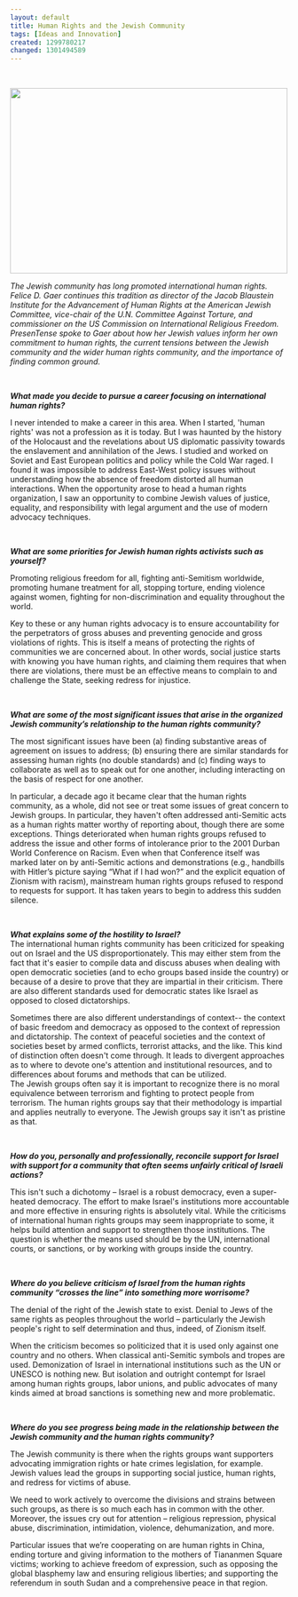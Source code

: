 ```yaml
---
layout: default
title: Human Rights and the Jewish Community
tags: [Ideas and Innovation]
created: 1299780217
changed: 1301494589
---
```

<p>
	&nbsp;</p>
<p>
	<img alt="" src="/files/Felice Gaer sm.jpg" style="width: 500px; height: 334px;" /></p>
<p>
	<em>The Jewish community has long promoted international human rights. Felice D. Gaer continues this tradition as director of the Jacob Blaustein Institute for the Advancement of Human Rights at the American Jewish Committee, vice-chair of the U.N. Committee Against Torture, and commissioner on the US Commission on International Religious Freedom. PresenTense spoke to Gaer about how her Jewish values inform her own commitment to human rights, the current tensions between the Jewish community and the wider human rights community, and the importance of finding common ground.</em></p>
<p>
	&nbsp;</p>
<p>
	<strong><em>What made you decide to pursue a career focusing on international human rights?</em></strong></p>
<p>
	I never intended to make a career in this area. When I started, &#39;human rights&#39; was not a profession as it is today. But&nbsp;I was haunted by the history of the Holocaust and the revelations about US diplomatic passivity towards the enslavement and annihilation of the Jews. I studied and worked on Soviet and East European politics and policy while the Cold War raged. I found it was impossible to address East-West policy issues without understanding how the absence of freedom distorted all human interactions. When the opportunity arose to head a human rights organization, I saw an opportunity to combine Jewish values of justice, equality, and responsibility with legal argument&nbsp;and the use of modern advocacy techniques.</p>
<p>
	&nbsp;</p>
<p>
	<strong><em>What are some priorities for Jewish human rights activists such as yourself? </em></strong></p>
<p>
	Promoting religious freedom for all, fighting anti-Semitism worldwide, promoting humane treatment for all, stopping torture, ending violence against women, fighting for non-discrimination and equality throughout the world.</p>
<p>
	Key to these or any human rights advocacy is to ensure accountability for the perpetrators of gross abuses and preventing genocide and gross violations of rights. This is itself a means of protecting the rights of communities we are concerned about. In other words, social justice starts with knowing you have human rights, and claiming them requires that when there are violations, there must be an effective means to complain to and challenge the State, seeking redress for injustice.</p>
<p>
	&nbsp;</p>
<p>
	<strong><em>What are some of the most significant issues that arise in the organized Jewish community&rsquo;s relationship to the human rights community?</em></strong></p>
<p>
	The most significant issues have been (a) finding substantive areas of agreement on issues to address; (b) ensuring there are similar standards for assessing human rights (no double standards) and (c) finding ways to collaborate as well as to speak out for one another, including interacting on the basis of respect for one another.</p>
<p>
	In particular, a decade ago it became clear that the human rights community, as a whole, did not see or treat some issues of great concern to Jewish groups. In particular, they haven&#39;t often addressed anti-Semitic acts as a human rights matter worthy of reporting about, though there are some exceptions. Things deteriorated when human rights groups refused to address the issue and other forms of intolerance prior to the 2001 Durban World Conference on Racism. Even when that Conference itself was marked later on by anti-Semitic actions and demonstrations (e.g., handbills with Hitler&rsquo;s picture saying &ldquo;What if I had won?&rdquo; and the explicit equation of Zionism with racism), mainstream human rights groups refused to respond to requests for support. It has taken years to begin to address this sudden silence.</p>
<p>
	&nbsp;</p>
<p>
	<strong><em>What explains some of the hostility to Israel?</em></strong><br />
	The international human rights community has been criticized for speaking out on Israel and the US disproportionately. This may either stem from the fact that it&#39;s easier to compile data and discuss abuses when dealing with open democratic societies (and to echo groups based inside the country) or because of a desire to prove that they are impartial in their criticism. There are also different standards used for democratic states like Israel as opposed to closed dictatorships.</p>
<p>
	Sometimes there are also different understandings of context-- the context of basic freedom and democracy as opposed to the context of repression and dictatorship. The context of peaceful societies and the context of societies beset by armed conflicts, terrorist attacks, and the like. This kind of distinction often doesn&#39;t come through. It leads to divergent approaches as to where to devote one&#39;s attention and institutional resources, and to differences about forums and methods that can be utilized.<br />
	The Jewish groups often say it is important to recognize there is no moral equivalence between terrorism and fighting to protect people from terrorism. The human rights groups say that their methodology is impartial and applies neutrally to everyone. The Jewish groups say it isn&#39;t as pristine as that.</p>
<p>
	&nbsp;</p>
<p>
	<strong><em>How do you, personally and professionally, reconcile support for Israel with support for a community that often seems unfairly critical of Israeli actions? </em></strong></p>
<p>
	This isn&#39;t such a dichotomy &ndash; Israel is a robust democracy, even a super-heated democracy. The effort to make Israel&#39;s institutions more accountable and more effective in ensuring rights is absolutely vital. While the criticisms of international human rights groups may seem inappropriate to some, it helps build attention and support to strengthen those institutions. The question is whether the means used should be by the UN, international courts, or sanctions, or by working with groups inside the country.</p>
<p>
	&nbsp;</p>
<p>
	<strong><em>Where do you believe criticism of Israel from the human rights community &ldquo;crosses the line&rdquo; into something more worrisome?</em></strong></p>
<p>
	The denial of the right of the Jewish state to exist. Denial to Jews of the same rights as peoples throughout the world &ndash; particularly the Jewish people&#39;s right to self determination and thus, indeed, of Zionism itself.</p>
<p>
	When the criticism becomes so politicized that it is used only against one country and no others. When classical anti-Semitic symbols and tropes are used. Demonization of Israel in international institutions such as the UN or UNESCO is nothing new.&nbsp;But isolation and outright contempt for Israel among human rights groups, labor unions, and public advocates of many kinds aimed at broad sanctions is something new and more problematic.</p>
<p>
	&nbsp;</p>
<p>
	<strong><em>Where do you see progress being made in the relationship between the Jewish community and the human rights community?</em></strong></p>
<p>
	The Jewish community is there when the rights groups want supporters advocating immigration rights or hate crimes legislation, for example. Jewish values lead the groups in supporting social justice, human rights, and redress for victims of abuse.</p>
<p>
	We need to work actively to overcome the divisions and strains between such groups, as there is so much each has in common with the other. Moreover, the issues cry out for attention &ndash; religious repression, physical abuse, discrimination, intimidation, violence, dehumanization, and more.</p>
<p>
	Particular issues that we&rsquo;re cooperating on are human rights in China, ending torture and giving information to the mothers of Tiananmen Square victims; working to achieve freedom of expression, such as opposing the global blasphemy law and ensuring religious liberties; and supporting the referendum in south Sudan and a comprehensive peace in that region.</p>
